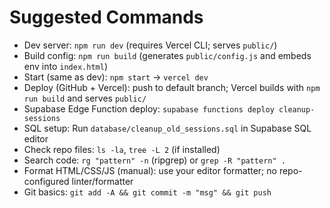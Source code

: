 # Suggested Commands

- Dev server: `npm run dev` (requires Vercel CLI; serves `public/`)
- Build config: `npm run build` (generates `public/config.js` and embeds env into `index.html`)
- Start (same as dev): `npm start` -> `vercel dev`
- Deploy (GitHub + Vercel): push to default branch; Vercel builds with `npm run build` and serves `public/`
- Supabase Edge Function deploy: `supabase functions deploy cleanup-sessions`
- SQL setup: Run `database/cleanup_old_sessions.sql` in Supabase SQL editor
- Check repo files: `ls -la`, `tree -L 2` (if installed)
- Search code: `rg "pattern" -n` (ripgrep) or `grep -R "pattern" .`
- Format HTML/CSS/JS (manual): use your editor formatter; no repo-configured linter/formatter
- Git basics: `git add -A && git commit -m "msg" && git push`